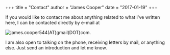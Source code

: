 +++
title = "Contact"
author = "James Cooper"
date = "2017-01-19"
+++

If you would like to contact me about anything related to what I've written here, I can be contacted directly by e-mail at

![james.cooper544(AT)gmail(DOT)com](../images/email.png).

I am also open to talking on the phone, receiving letters by mail, or anything else. Just send an introduction and let me know.
